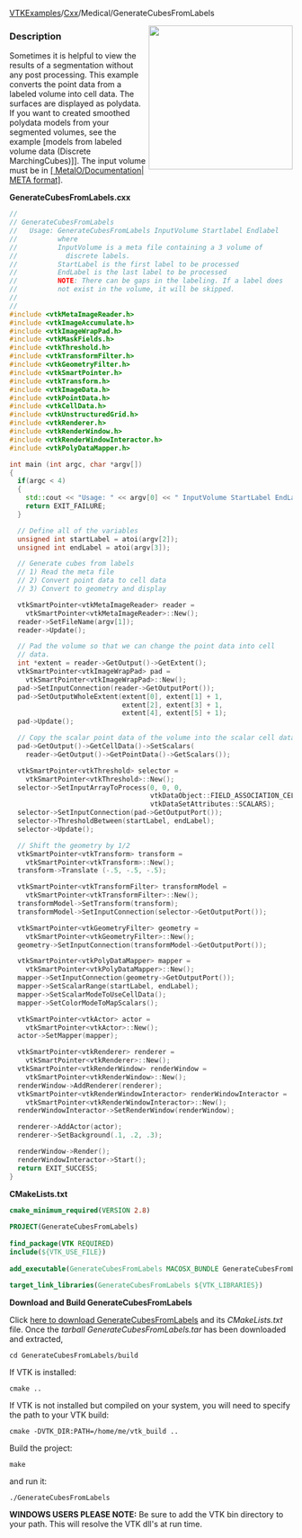 [VTKExamples](/home/)/[Cxx](/Cxx)/Medical/GenerateCubesFromLabels

<img align="right" src="https://github.com/lorensen/VTKExamples/blob/gh-pages/Testing/Baseline/Medical/TestGenerateCubesFromLabels.png?raw=true" width="256" />

### Description
Sometimes it is helpful to view the results of a segmentation without any post processing. This example converts the point data from a labeled volume into cell data. The surfaces are displayed as polydata. If you want to created smoothed polydata models from your segmented volumes, see the example [models from labeled volume data (Discrete MarchingCubes)]]. The input volume must be in [[ MetaIO/Documentation| META format]]([VTK/Examples/Medical/Cxx/GenerateModelsFromLabels|Create).

**GenerateCubesFromLabels.cxx**
```c++
//
// GenerateCubesFromLabels
//   Usage: GenerateCubesFromLabels InputVolume Startlabel Endlabel
//          where
//          InputVolume is a meta file containing a 3 volume of
//            discrete labels.
//          StartLabel is the first label to be processed
//          EndLabel is the last label to be processed
//          NOTE: There can be gaps in the labeling. If a label does
//          not exist in the volume, it will be skipped.
//
//
#include <vtkMetaImageReader.h>
#include <vtkImageAccumulate.h>
#include <vtkImageWrapPad.h>
#include <vtkMaskFields.h>
#include <vtkThreshold.h>
#include <vtkTransformFilter.h>
#include <vtkGeometryFilter.h>
#include <vtkSmartPointer.h>
#include <vtkTransform.h>
#include <vtkImageData.h>
#include <vtkPointData.h>
#include <vtkCellData.h>
#include <vtkUnstructuredGrid.h>
#include <vtkRenderer.h>
#include <vtkRenderWindow.h>
#include <vtkRenderWindowInteractor.h>
#include <vtkPolyDataMapper.h>

int main (int argc, char *argv[])
{
  if(argc < 4)
  {
    std::cout << "Usage: " << argv[0] << " InputVolume StartLabel EndLabel" << std::endl;
    return EXIT_FAILURE;
  }

  // Define all of the variables
  unsigned int startLabel = atoi(argv[2]);
  unsigned int endLabel = atoi(argv[3]);

  // Generate cubes from labels
  // 1) Read the meta file
  // 2) Convert point data to cell data
  // 3) Convert to geometry and display

  vtkSmartPointer<vtkMetaImageReader> reader =
    vtkSmartPointer<vtkMetaImageReader>::New();
  reader->SetFileName(argv[1]);
  reader->Update();

  // Pad the volume so that we can change the point data into cell
  // data.
  int *extent = reader->GetOutput()->GetExtent();
  vtkSmartPointer<vtkImageWrapPad> pad =
    vtkSmartPointer<vtkImageWrapPad>::New();
  pad->SetInputConnection(reader->GetOutputPort());
  pad->SetOutputWholeExtent(extent[0], extent[1] + 1,
                            extent[2], extent[3] + 1,
                            extent[4], extent[5] + 1);
  pad->Update();

  // Copy the scalar point data of the volume into the scalar cell data
  pad->GetOutput()->GetCellData()->SetScalars(
    reader->GetOutput()->GetPointData()->GetScalars());

  vtkSmartPointer<vtkThreshold> selector =
    vtkSmartPointer<vtkThreshold>::New();
  selector->SetInputArrayToProcess(0, 0, 0,
                                   vtkDataObject::FIELD_ASSOCIATION_CELLS,
                                   vtkDataSetAttributes::SCALARS);
  selector->SetInputConnection(pad->GetOutputPort());
  selector->ThresholdBetween(startLabel, endLabel);
  selector->Update();

  // Shift the geometry by 1/2
  vtkSmartPointer<vtkTransform> transform =
    vtkSmartPointer<vtkTransform>::New();
  transform->Translate (-.5, -.5, -.5);

  vtkSmartPointer<vtkTransformFilter> transformModel =
    vtkSmartPointer<vtkTransformFilter>::New();
  transformModel->SetTransform(transform);
  transformModel->SetInputConnection(selector->GetOutputPort());

  vtkSmartPointer<vtkGeometryFilter> geometry =
    vtkSmartPointer<vtkGeometryFilter>::New();
  geometry->SetInputConnection(transformModel->GetOutputPort());

  vtkSmartPointer<vtkPolyDataMapper> mapper =
    vtkSmartPointer<vtkPolyDataMapper>::New();
  mapper->SetInputConnection(geometry->GetOutputPort());
  mapper->SetScalarRange(startLabel, endLabel);
  mapper->SetScalarModeToUseCellData();
  mapper->SetColorModeToMapScalars();

  vtkSmartPointer<vtkActor> actor =
    vtkSmartPointer<vtkActor>::New();
  actor->SetMapper(mapper);

  vtkSmartPointer<vtkRenderer> renderer =
    vtkSmartPointer<vtkRenderer>::New();
  vtkSmartPointer<vtkRenderWindow> renderWindow =
    vtkSmartPointer<vtkRenderWindow>::New();
  renderWindow->AddRenderer(renderer);
  vtkSmartPointer<vtkRenderWindowInteractor> renderWindowInteractor =
    vtkSmartPointer<vtkRenderWindowInteractor>::New();
  renderWindowInteractor->SetRenderWindow(renderWindow);

  renderer->AddActor(actor);
  renderer->SetBackground(.1, .2, .3);

  renderWindow->Render();
  renderWindowInteractor->Start();
  return EXIT_SUCCESS;
}
```
**CMakeLists.txt**
```cmake
cmake_minimum_required(VERSION 2.8)
 
PROJECT(GenerateCubesFromLabels)
 
find_package(VTK REQUIRED)
include(${VTK_USE_FILE})
 
add_executable(GenerateCubesFromLabels MACOSX_BUNDLE GenerateCubesFromLabels.cxx)
 
target_link_libraries(GenerateCubesFromLabels ${VTK_LIBRARIES})
```

**Download and Build GenerateCubesFromLabels**

Click [here to download GenerateCubesFromLabels](https://github.com/lorensen/VTKWikiExamplesTarballs/raw/master/GenerateCubesFromLabels.tar) and its *CMakeLists.txt* file.
Once the *tarball GenerateCubesFromLabels.tar* has been downloaded and extracted,
```
cd GenerateCubesFromLabels/build 
```
If VTK is installed:
```
cmake ..
```
If VTK is not installed but compiled on your system, you will need to specify the path to your VTK build:
```
cmake -DVTK_DIR:PATH=/home/me/vtk_build ..
```
Build the project:
```
make
```
and run it:
```
./GenerateCubesFromLabels
```
**WINDOWS USERS PLEASE NOTE:** Be sure to add the VTK bin directory to your path. This will resolve the VTK dll's at run time.

